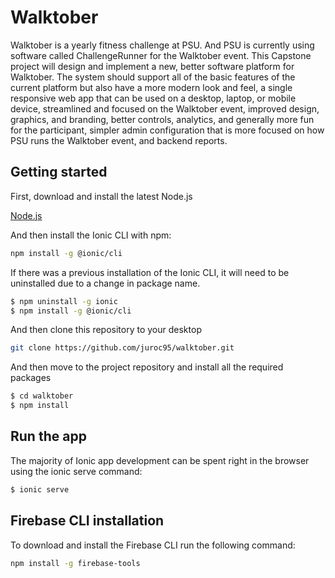 # Walktober
Walktober is a yearly fitness challenge at PSU. And PSU is currently using software called ChallengeRunner for the Walktober event. This Capstone project will design and implement a new, better software platform for Walktober. The system should support all of the basic features of the current platform but also have a more modern look and feel, a single responsive web app that can be used on a desktop, laptop, or mobile device, streamlined and focused on the Walktober event, improved design, graphics, and branding, better controls, analytics, and generally more fun for the participant, simpler admin configuration that is more focused on how PSU runs the Walktober event, and backend reports.

## Getting started
First, download and install the latest Node.js

[Node.js](https://nodejs.org/ko/)

And then install the Ionic CLI with npm:

```bash
npm install -g @ionic/cli
```

If there was a previous installation of the Ionic CLI, it will need to be uninstalled due to a change in package name.

```bash
$ npm uninstall -g ionic
$ npm install -g @ionic/cli
```

And then clone this repository to your desktop

```bash
git clone https://github.com/juroc95/walktober.git
```

And then move to the project repository and install all the required packages

```bash
$ cd walktober
$ npm install
```

## Run the app
The majority of Ionic app development can be spent right in the browser using the ionic serve command:

```bash
$ ionic serve
```

## Firebase CLI installation

To download and install the Firebase CLI run the following command:

```bash
npm install -g firebase-tools
```
